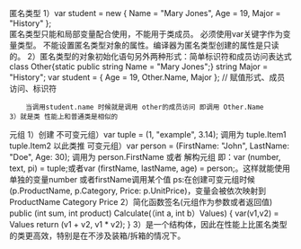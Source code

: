 匿名类型
    1）var student = new { Name = "Mary Jones", Age = 19, Major = "History" };	
        匿名类型只能和局部变量配合使用，不能用于类成员。
        必须使用var关键字作为变量类型。
        不能设置匿名类型对象的属性。编译器为匿名类型创建的属性是只读的。
    2）匿名类型的对象初始化语句另外两种形式：简单标识符和成员访问表达式
        class Other{static public string Name = "Mary Jones";}
        string Major = "History";
        var student = { Age = 19, Other.Name, Major };	// 赋值形式、成员访问、标识符

        当调用student.name 时候就是调用 other的成员访问 即调用 Other.Name
    3）就是类 性能上和普通类是相似的

元组
    1）创建 
        不可变元组）var tuple = (1, "example", 3.14); 调用为 tuple.Item1  tuple.Item2 以此类推
        可变元组）var person = (FirstName: "John", LastName: "Doe", Age: 30); 调用为 person.FirstName
            或者 解构元组 即：var (number, text, pi) = tuple;或者var (firstName, lastName, age) = person;。这样就能使用单独的变量number 或者firstName调用某个值
        ps:在创建可变元组时候 (p.ProductName, p.Category, Price: p.UnitPrice)，变量会被依次映射到 ProductName Category Price
    2）简化函数签名(元组作为参数或者返回值)
        public (int sum, int product) Calculate(（int a, int b）Values)
        {
            var(v1,v2) = Values
            return (v1 + v2, v1 * v2);
        }
    3）是一个结构体，因此在性能上比匿名类型的类更高效，特别是在不涉及装箱/拆箱的情况下。

